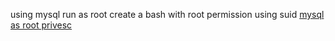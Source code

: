 using mysql run as root
create a bash with root permission using suid
[mysql as root privesc](https://www.exploit-db.com/exploits/1518)

